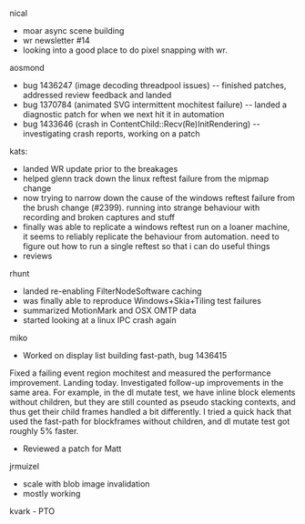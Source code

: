 nical
* moar async scene building
* wr newsletter #14
* looking into a good place to do pixel snapping with wr.

aosmond
* bug 1436247 (image decoding threadpool issues) -- finished patches, addressed review feedback and landed
* bug 1370784 (animated SVG intermittent mochitest failure) -- landed a diagnostic patch for when we next hit it in automation
* bug 1433646 (crash in ContentChild::Recv(Re)InitRendering) -- investigating crash reports, working on a patch

kats:
* landed WR update prior to the breakages
* helped glenn track down the linux reftest failure from the mipmap change
* now trying to narrow down the cause of the windows reftest failure from the brush change (#2399). running into strange behaviour with recording and broken captures and stuff
* finally was able to replicate a windows reftest run on a loaner machine, it seems to reliably replicate the behaviour from automation. need to figure out how to run a single reftest so that i can do useful things
* reviews

rhunt
* landed re-enabling FilterNodeSoftware caching
* was finally able to reproduce Windows+Skia+Tiling test failures
* summarized MotionMark and OSX OMTP data
* started looking at a linux IPC crash again

miko
- Worked on display list building fast-path, bug 1436415

Fixed a failing event region mochitest and measured the performance improvement. Landing today.
Investigated follow-up improvements in the same area. For example, in the dl mutate test, we have inline block elements without children, but they are still counted as pseudo stacking contexts, and thus get their child frames handled a bit differently.
I tried a quick hack that used the fast-path for blockframes without children, and dl mutate test got roughly 5% faster.
- Reviewed a patch for Matt

jrmuizel
* scale with blob image invalidation
* mostly working

kvark - PTO
